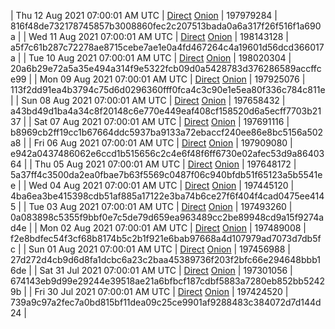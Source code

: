 | Thu 12 Aug 2021 07:00:01 AM UTC | [Direct](https://oshi.at/xuRzPV) [Onion](http://oshiatwowvdbshka.onion/xuRzPV) | 197979284 | 816f48de732178745857b3008860fec2c207513bada0a6a317f26f516f1a690a | 
| Wed 11 Aug 2021 07:00:01 AM UTC | [Direct](https://oshi.at/wrNQTN) [Onion](http://oshiatwowvdbshka.onion/wrNQTN) | 198143128 | a5f7c61b287c72278ae8715cebe7ae1e0a4fd467264c4a19601d56dcd366017a | 
| Tue 10 Aug 2021 07:00:01 AM UTC | [Direct](https://oshi.at/pFirWZ) [Onion](http://oshiatwowvdbshka.onion/pFirWZ) | 198020304 | 20a6b29e72a5a35e494a314f9e5322fcb09d0a5428783d376286589accffce99 | 
| Mon 09 Aug 2021 07:00:01 AM UTC | [Direct](https://oshi.at/yfyoxJ) [Onion](http://oshiatwowvdbshka.onion/yfyoxJ) | 197925076 | 113f2dd91ea4b3794c75d6d0296360fff0fca4c3c90e1e5ea80f336c784c811e | 
| Sun 08 Aug 2021 07:00:01 AM UTC | [Direct](https://oshi.at/imVgrK) [Onion](http://oshiatwowvdbshka.onion/imVgrK) | 197658432 | a43bd49d1ba4a34c8f20148c6e770e449eaf408cf158520d6a5ecff7703b2137 | 
| Sat 07 Aug 2021 07:00:01 AM UTC | [Direct](https://oshi.at/tToYMk) [Onion](http://oshiatwowvdbshka.onion/tToYMk) | 197691116 | b8969cb2ff19cc1b67664ddc5937ba9133a72ebaccf240ee86e8bc5156a502a8 | 
| Fri 06 Aug 2021 07:00:01 AM UTC | [Direct](https://oshi.at/KPTERG) [Onion](http://oshiatwowvdbshka.onion/KPTERG) | 197909080 | e942a0437486062e6ccd1b515656c2c4e6f48f6ff6730e02afec53d9a8640364 | 
| Thu 05 Aug 2021 07:00:01 AM UTC | [Direct](https://oshi.at/sQkBRE) [Onion](http://oshiatwowvdbshka.onion/sQkBRE) | 197648172 | 5a37ff4c3500da2ea0fbae7b63f5569c0487f06c940bfdb51f65123a5b5541ee | 
| Wed 04 Aug 2021 07:00:01 AM UTC | [Direct](https://oshi.at/uCWMvf) [Onion](http://oshiatwowvdbshka.onion/uCWMvf) | 197445120 | 4ba6ea3be415398cdb51af885a17122e3ba74b6ce27f6f404f4cad0475ee4145 | 
| Tue 03 Aug 2021 07:00:01 AM UTC | [Direct](https://oshi.at/CKUJFw) [Onion](http://oshiatwowvdbshka.onion/CKUJFw) | 197493260 | 0a083898c5355f9bbf0e7c5de79d659ea963489cc2be89948cd9a15f9274ad4e | 
| Mon 02 Aug 2021 07:00:01 AM UTC | [Direct](https://oshi.at/tzTqzv) [Onion](http://oshiatwowvdbshka.onion/tzTqzv) | 197489008 | f2e8bdfec54f3cf68b8174b5c2b1f921e6bab97668a4d107979ad7073d7db5fc | 
| Sun 01 Aug 2021 07:00:01 AM UTC | [Direct](https://oshi.at/ngERUp) [Onion](http://oshiatwowvdbshka.onion/ngERUp) | 197456988 | 27d272d4cb9d6d8fa1dcbc6a23c2baa45389736f203f2bfc66e294648bbb16de | 
| Sat 31 Jul 2021 07:00:01 AM UTC | [Direct](https://oshi.at/hiMpAq) [Onion](http://oshiatwowvdbshka.onion/hiMpAq) | 197301056 | 674143eb9d99e29244e39518ae21a6bfbcf187cdbf5883a7280eb852bb52429b | 
| Fri 30 Jul 2021 07:00:01 AM UTC | [Direct](https://oshi.at/CKRMJn) [Onion](http://oshiatwowvdbshka.onion/CKRMJn) | 197424520 | 739a9c97a2fec7a0bd815bf11dea09c25ce9901af9288483c384072d7d144d24 | 
